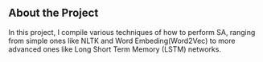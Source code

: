 ## About the Project 

In this project, I compile various techniques of how to perform SA, ranging from simple ones like NLTK and Word Embeding(Word2Vec) to more advanced ones like Long Short Term Memory (LSTM) networks.
